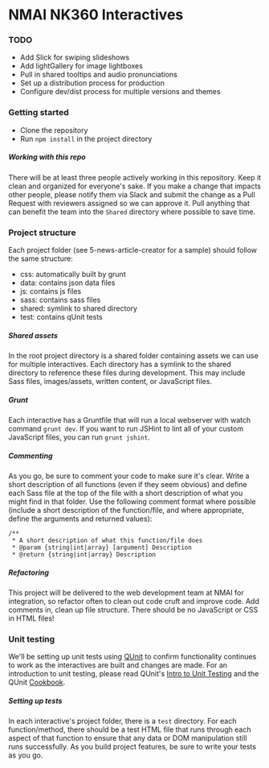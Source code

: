 # NMAI NK360 Interactives

### TODO
* Add Slick for swiping slideshows
* Add lightGallery for image lightboxes
* Pull in shared tooltips and audio pronunciations
* Set up a distribution process for production
* Configure dev/dist process for multiple versions and themes

### Getting started
* Clone the repository
* Run `npm install` in the project directory

##### Working with this repo
There will be at least three people actively working in this repository. Keep it clean and organized for everyone's sake. If you make a change that impacts other people, please notify them via Slack and submit the change as a Pull Request with reviewers assigned so we can approve it. Pull anything that can benefit the team into the `Shared` directory where possible to save time.


### Project structure
Each project folder (see 5-news-article-creator for a sample) should follow the same structure:
- css: automatically built by grunt
- data: contains json data files
- js: contains js files
- sass: contains sass files
- shared: symlink to shared directory
- test: contains qUnit tests

##### Shared assets
In the root project directory is a shared folder containing assets we can use for multiple interactives. Each directory has a symlink to the shared directory to reference these files during development. This may include Sass files, images/assets, written content, or JavaScript files.

##### Grunt
Each interactive has a Gruntfile that will run a local webserver with watch command `grunt dev`. If you want to run JSHint to lint all of your custom JavaScript files, you can run `grunt jshint`.

##### Commenting
As you go, be sure to comment your code to make sure it's clear. Write a short description of all functions (even if they seem obvious) and define each Sass file at the top of the file with a short description of what you might find in that folder. Use the following comment format where possible (include a short description of the function/file, and where appropriate, define the arguments and returned values):

```
/**
 * A short description of what this function/file does
 * @param {string|int|array} [argument] Description
 * @return {string|int|array} Description
```

##### Refactoring
This project will be delivered to the web development team at NMAI for integration, so refactor often to clean out code cruft and improve code. Add comments in, clean up file structure. There should be no JavaScript or CSS in HTML files!


### Unit testing
We'll be setting up unit tests using [QUnit](http://qunitjs.com/) to confirm functionality continues to work as the interactives are built and changes are made. For an introduction to unit testing, please read QUnit's [Intro to Unit Testing](http://qunitjs.com/intro/) and the QUnit [Cookbook](http://qunitjs.com/cookbook/).

##### Setting up tests
In each interactive's project folder, there is a `test` directory. For each function/method, there should be a test HTML file that runs through each aspect of that function to ensure that any data or DOM manipulation still runs successfully. As you build project features, be sure to write your tests as you go.
